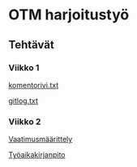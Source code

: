 # OTM harjoitustyö

## **Tehtävät**

### Viikko 1

[komentorivi.txt](https://github.com/mimmipi/otm-harjoitustyo/blob/master/laskarit/viikko1/komentorivi.txt)

[gitlog.txt](https://github.com/mimmipi/otm-harjoitustyo/blob/master/laskarit/viikko1/gitlog.txt)

### Viikko 2

[Vaatimusmäärittely](https://github.com/mimmipi/otm-harjoitustyo/blob/master/dokumentointi/Vaatimusmaarittely.txt)

[Työaikakirjanpito](https://github.com/mimmipi/otm-harjoitustyo/blob/master/tyoaikakirjanpito.txt)
